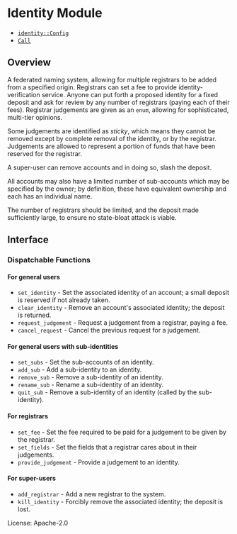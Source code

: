 # Identity Module

- [`identity::Config`](https://docs.rs/pallet-identity/latest/pallet_identity/trait.Config.html)
- [`Call`](https://docs.rs/pallet-identity/latest/pallet_identity/enum.Call.html)

## Overview

A federated naming system, allowing for multiple registrars to be added from a specified origin.
Registrars can set a fee to provide identity-verification service. Anyone can put forth a
proposed identity for a fixed deposit and ask for review by any number of registrars (paying
each of their fees). Registrar judgements are given as an `enum`, allowing for sophisticated,
multi-tier opinions.

Some judgements are identified as *sticky*, which means they cannot be removed except by
complete removal of the identity, or by the registrar. Judgements are allowed to represent a
portion of funds that have been reserved for the registrar.

A super-user can remove accounts and in doing so, slash the deposit.

All accounts may also have a limited number of sub-accounts which may be specified by the owner;
by definition, these have equivalent ownership and each has an individual name.

The number of registrars should be limited, and the deposit made sufficiently large, to ensure
no state-bloat attack is viable.

## Interface

### Dispatchable Functions

#### For general users
* `set_identity` - Set the associated identity of an account; a small deposit is reserved if not
  already taken.
* `clear_identity` - Remove an account's associated identity; the deposit is returned.
* `request_judgement` - Request a judgement from a registrar, paying a fee.
* `cancel_request` - Cancel the previous request for a judgement.

#### For general users with sub-identities
* `set_subs` - Set the sub-accounts of an identity.
* `add_sub` - Add a sub-identity to an identity.
* `remove_sub` - Remove a sub-identity of an identity.
* `rename_sub` - Rename a sub-identity of an identity.
* `quit_sub` - Remove a sub-identity of an identity (called by the sub-identity).

#### For registrars
* `set_fee` - Set the fee required to be paid for a judgement to be given by the registrar.
* `set_fields` - Set the fields that a registrar cares about in their judgements.
* `provide_judgement` - Provide a judgement to an identity.

#### For super-users
* `add_registrar` - Add a new registrar to the system.
* `kill_identity` - Forcibly remove the associated identity; the deposit is lost.

[`Call`]: ./enum.Call.html
[`Config`]: ./trait.Config.html

License: Apache-2.0
